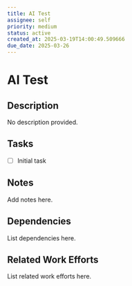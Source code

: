 ```yaml
---
title: AI Test
assignee: self
priority: medium
status: active
created_at: 2025-03-19T14:00:49.509666
due_date: 2025-03-26
---
```


# AI Test

## Description
No description provided.

## Tasks
- [ ] Initial task

## Notes
Add notes here.

## Dependencies
List dependencies here.

## Related Work Efforts
List related work efforts here.